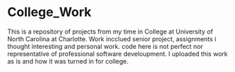 # College_Work
This is a repository of projects from my time in College at University of North Carolina at Charlotte. Work incclued senior project, assignments i thought interesting and personal work. code here is not perfect nor representative of professional software develoupment. I uploaded this work as is and how it was turned in for college.
